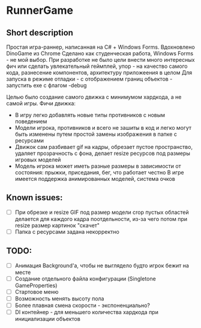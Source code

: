 # RunnerGame
## Short description
Простая игра-раннер, написанная на C# + Windows Forms. Вдохновлено DinoGame из Chrome
Сделано как студенческая работа, Windows Forms - не мой выбор. При разработке не было цели внести много интересных фич или сделать увлекательный геймплей, упор - на качество самого кода, разнесение компонентов, архитектуру приложеения в целом
Для запуска в режиме отладки - с отображением границ объектов - запустить exe с флагом -debug

Целью было создание самого движка с минимумом хардкода, а не самой игры. 
Фичи движка:
 - В игру легко добавлять новые типы противников с новым поведением
 - Модели игрока, противников и всего не зашиты в код и легко могут быть изменены путем простой замены изображения в папке с ресурсами
 - Движок сам разбивает gif на кадры, обрезает пустое пространство, удаляет прозрачность с фона, делает resize ресурсов под размеры игровых моделей
 - Модель игрока может иметь разные размеры в зависимости от состояния: прыжки, приседания, бег, что работает честно
В игре имеется поддержка анимированных моделей, система очков

## Known issues:
 - [ ] При обрезке и resize GIF под размер модели crop пустых областей делается для каждого кадра поотдельности, из-за чего потом при resize размер картинок "скачет"
 - [ ] Папка с ресурсами задана некорректно

## TODO:
 - [ ] Анимация Background'а, чтобы не выглядело будто игрок бежит на месте
 - [ ] Создание отдельного файла конфигурации (Singletone GameProperties)
 - [ ] Стартовое меню
 - [ ] Возможность менять высоту пола
 - [ ] Более плавная смена скорости - экспоненциально?
 - [ ] DI контейнер - для меньшего количества хардкода при инициализации объектов
